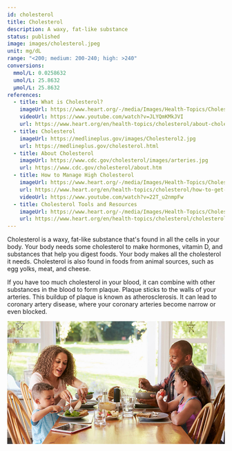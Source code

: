 ```yaml
---
id: cholesterol
title: Cholesterol
description: A waxy, fat-like substance
status: published
image: images/cholesterol.jpeg
unit: mg/dL
range: "<200; medium: 200-240; high: >240"
conversions:
  mmol/L: 0.0258632
  umol/L: 25.8632
  µmol/L: 25.8632
references:
  - title: What is Cholesterol?
    imageUrl: https://www.heart.org/-/media/Images/Health-Topics/Cholesterol/family-cooking-together.jpg
    videoUrl: https://www.youtube.com/watch?v=JLYQmKMkJVI
    url: https://www.heart.org/en/health-topics/cholesterol/about-cholesterol
  - title: Cholesterol
    imageUrl: https://medlineplus.gov/images/Cholesterol2.jpg
    url: https://medlineplus.gov/cholesterol.html
  - title: About Cholesterol
    imageUrl: https://www.cdc.gov/cholesterol/images/arteries.jpg
    url: https://www.cdc.gov/cholesterol/about.htm
  - title: How to Manage High Cholesterol
    imageUrl: https://www.heart.org/-/media/Images/Health-Topics/Cholesterol/doctor-and-patient-discussing-cholesterol-results.jpg
    url: https://www.heart.org/en/health-topics/cholesterol/how-to-get-your-cholesterol-tested
    videoUrl: https://www.youtube.com/watch?v=22T_u2nmpFw
  - title: Cholesterol Tools and Resources
    imageUrl: https://www.heart.org/-/media/Images/Health-Topics/Cholesterol/doctor-reviewing-chart-with-patient.jpg
    url: https://www.heart.org/en/health-topics/cholesterol/cholesterol-tools-and-resources
---
```


Cholesterol is a waxy, fat-like substance that's found in all the cells in your body. Your body needs some cholesterol to make hormones, vitamin D, and substances that help you digest foods. Your body makes all the cholesterol it needs. Cholesterol is also found in foods from animal sources, such as egg yolks, meat, and cheese.

If you have too much cholesterol in your blood, it can combine with other substances in the blood to form plaque. Plaque sticks to the walls of your arteries. This buildup of plaque is known as atherosclerosis. It can lead to coronary artery disease, where your coronary arteries become narrow or even blocked.

![Family eating at home](images/family-eating-home-in-kitchen.jpeg)
